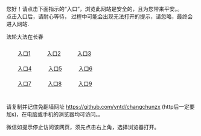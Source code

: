 您好！请点击下面指示的“入口”，浏览此网站是安全的，且为您带来平安。。 <br/>
点击入口后，请耐心等待， 过程中可能会出现无法打开的提示，请忽略，最终会进入网站. </br>

法轮大法在长春<br/>
<div style="padding:10px"><a style="margin:20px" target="_blank" href="https://dxm2iiw9l6gn5.cloudfront.net/2Qpsp?ayjdyre" id="ccLink1" rel="nofollow">入口1</a> <a target="_blank" style="margin:20px" href="https://d1u8av3omp4h91.cloudfront.net/2Qpsp?yivwu" id="ccLink2" rel="nofollow">入口2</a> <a style="margin:20px" target="_blank" href="https://d3smrt612ogrrg.cloudfront.net/2Qpsp?muqlgdzs" id="ccLink3" rel="nofollow">入口3</a></div>

<div style="padding:10px" ><a style="margin:20px" target="_blank" href="https://dxm2iiw9l6gn5.cloudfront.net/2Qpsp?ayjdyre" id="ccLink4" rel="nofollow">入口4</a> <a style="margin:20px" href="https://d1u8av3omp4h91.cloudfront.net/2Qpsp?yivwu" target="_blank" id="ccLink5" rel="nofollow">入口5</a> <a style="margin:20px" href="https://d3smrt612ogrrg.cloudfront.net/2Qpsp?muqlgdzs" target="_blank" id="ccLink6" rel="nofollow">入口6</a></div>

<div style="padding:10px"><a style="margin:20px" target="_blank" href="https://dxm2iiw9l6gn5.cloudfront.net/2Qpsp?ayjdyre" id="ccLink7" rel="nofollow">入口7</a> <a style="margin:20px" href="https://d1u8av3omp4h91.cloudfront.net/2Qpsp?yivwu" target="_blank" id="ccLink8" rel="nofollow">入口8</a> <a style="margin:20px" target="_blank" href="https://d3smrt612ogrrg.cloudfront.net/2Qpsp?muqlgdzs" id="ccLink9" rel="nofollow">入口9</a></div>

<br/>



请复制并记住免翻墙网址 https://github.com/yntd/changchunzx (http后一定要加s)，在电脑或手机的浏览器均可访问。。<br/>

微信如提示停止访问该网页，须先点击右上角，选择浏览器打开。
